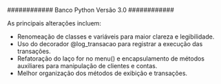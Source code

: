 ############ Banco Python Versão 3.0 ############

As principais alterações incluem:

- Renomeação de classes e variáveis para maior clareza e legibilidade.
- Uso do decorador @log_transacao para registrar a execução das transações.
- Refatoração do laço for no menu() e encapsulamento de métodos auxiliares para manipulação de clientes e contas.
- Melhor organização dos métodos de exibição e transações.
